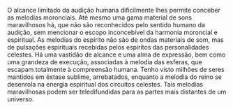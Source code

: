 ﻿O alcance limitado da audição humana dificilmente lhes permite conceber as melodias moronciais. Até mesmo uma gama material de sons maravilhosos há, que não são reconhecidos pelo sentido humano da audição, sem mencionar o escopo inconcebível da harmonia moroncial e espiritual. As melodias do espírito não são de ondas materiais de som, mas de pulsações espirituais recebidas pelos espíritos das personalidades celestes. Há uma vastidão de alcance e uma alma de expressão, bem como uma grandeza de execução, associadas à melodia das esferas, que escapam totalmente à compreensão humana. Tenho visto milhões de seres mantidos em êxtase sublime, arrebatados, enquanto a melodia do reino se desenrola na energia espiritual dos circuitos celestes. Tais melodias maravilhosas podem ser teledifundidas para as partes mais distantes de um universo.
